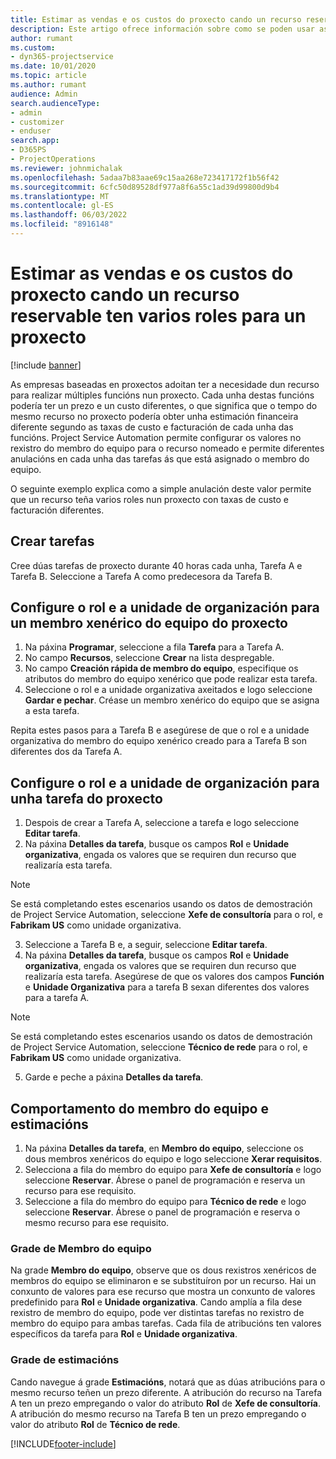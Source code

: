 ```yaml
---
title: Estimar as vendas e os custos do proxecto cando un recurso reservable ten varios roles para un proxecto
description: Este artigo ofrece información sobre como se poden usar as dimensións de prezos para admitir os prezos e os custos dun recurso que cumpre varias funcións nun proxecto.
author: rumant
ms.custom:
- dyn365-projectservice
ms.date: 10/01/2020
ms.topic: article
ms.author: rumant
audience: Admin
search.audienceType:
- admin
- customizer
- enduser
search.app:
- D365PS
- ProjectOperations
ms.reviewer: johnmichalak
ms.openlocfilehash: 5adaa7b83aae69c15aa268e723417172f1b56f42
ms.sourcegitcommit: 6cfc50d89528df977a8f6a55c1ad39d99800d9b4
ms.translationtype: MT
ms.contentlocale: gl-ES
ms.lasthandoff: 06/03/2022
ms.locfileid: "8916148"
---
```

# <a name="estimate-project-sales-and-costs-when-a-bookable-resource-fills-multiple-roles-for-a-project"></a>Estimar as vendas e os custos do proxecto cando un recurso reservable ten varios roles para un proxecto 

[!include [banner](../includes/psa-now-project-operations.md)]

As empresas baseadas en proxectos adoitan ter a necesidade dun recurso para realizar múltiples funcións nun proxecto. Cada unha destas funcións podería ter un prezo e un custo diferentes, o que significa que o tempo do mesmo recurso no proxecto podería obter unha estimación financeira diferente segundo as taxas de custo e facturación de cada unha das funcións. Project Service Automation permite configurar os valores no rexistro do membro do equipo para o recurso nomeado e permite diferentes anulacións en cada unha das tarefas ás que está asignado o membro do equipo.

O seguinte exemplo explica como a simple anulación deste valor permite que un recurso teña varios roles nun proxecto con taxas de custo e facturación diferentes.

## <a name="create-tasks"></a>Crear tarefas
Cree dúas tarefas de proxecto durante 40 horas cada unha, Tarefa A e Tarefa B. Seleccione a Tarefa A como predecesora da Tarefa B.

## <a name="set-up-role-and-organization-unit-for-a-generic-project-team-member"></a>Configure o rol e a unidade de organización para un membro xenérico do equipo do proxecto

1. Na páxina **Programar**, seleccione a fila **Tarefa** para a Tarefa A. 
2. No campo **Recursos**, seleccione **Crear** na lista despregable.
3. No campo **Creación rápida de membro do equipo**, especifique os atributos do membro do equipo xenérico que pode realizar esta tarefa.
4. Seleccione o rol e a unidade organizativa axeitados e logo seleccione **Gardar e pechar**. Créase un membro xenérico do equipo que se asigna a esta tarefa. 

Repita estes pasos para a Tarefa B e asegúrese de que o rol e a unidade organizativa do membro do equipo xenérico creado para a Tarefa B son diferentes dos da Tarefa A. 

## <a name="set-up-role-and-organization-unit-for-a-project-task"></a>Configure o rol e a unidade de organización para unha tarefa do proxecto

1. Despois de crear a Tarefa A, seleccione a tarefa e logo seleccione **Editar tarefa**.
2. Na páxina **Detalles da tarefa**, busque os campos **Rol** e **Unidade organizativa**, engada os valores que se requiren dun recurso que realizaría esta tarefa. 

  > [!NOTE]
  > Se está completando estes escenarios usando os datos de demostración de Project Service Automation, seleccione **Xefe de consultoría** para o rol, e **Fabrikam US** como unidade organizativa.

3. Seleccione a Tarefa B e, a seguir, seleccione **Editar tarefa**.
4. Na páxina **Detalles da tarefa**, busque os campos **Rol** e **Unidade organizativa**, engada os valores que se requiren dun recurso que realizaría esta tarefa. Asegúrese de que os valores dos campos **Función** e **Unidade Organizativa** para a tarefa B sexan diferentes dos valores para a tarefa A. 

  > [!NOTE]
  > Se está completando estes escenarios usando os datos de demostración de Project Service Automation, seleccione **Técnico de rede** para o rol, e **Fabrikam US** como unidade organizativa.

5. Garde e peche a páxina **Detalles da tarefa**. 

## <a name="team-member-and-estimates-behavior"></a>Comportamento do membro do equipo e estimacións 

1. Na páxina **Detalles da tarefa**, en **Membro do equipo**, seleccione os dous membros xenéricos do equipo e logo seleccione **Xerar requisitos**. 
2. Selecciona a fila do membro do equipo para **Xefe de consultoría** e logo seleccione **Reservar**. Ábrese o panel de programación e reserva un recurso para ese requisito.
3. Seleccione a fila do membro do equipo para **Técnico de rede** e logo seleccione **Reservar**. Ábrese o panel de programación e reserva o mesmo recurso para ese requisito.

### <a name="team-member-grid"></a>Grade de Membro do equipo 
Na grade **Membro do equipo**, observe que os dous rexistros xenéricos de membros do equipo se eliminaron e se substituíron por un recurso. Hai un conxunto de valores para ese recurso que mostra un conxunto de valores predefinido para **Rol** e **Unidade organizativa**.
Cando amplía a fila dese rexistro de membro do equipo, pode ver distintas tarefas no rexistro de membro do equipo para ambas tarefas. Cada fila de atribucións ten valores específicos da tarefa para **Rol** e **Unidade organizativa**. 

### <a name="estimates-grid"></a>Grade de estimacións 
Cando navegue á grade **Estimacións**, notará que as dúas atribucións para o mesmo recurso teñen un prezo diferente.
A atribución do recurso na Tarefa A ten un prezo empregando o valor do atributo **Rol** de **Xefe de consultoría**. A atribución do mesmo recurso na Tarefa B ten un prezo empregando o valor do atributo **Rol** de **Técnico de rede**.



[!INCLUDE[footer-include](../includes/footer-banner.md)]
